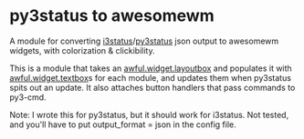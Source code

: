 # py3status to awesomewm
A module for converting [i3status](https://i3wm.org/docs/i3status.html)/[py3status](https://github.com/ultrabug/py3status) json output
to awesomewm widgets, with colorization & clickibility.

This is a module that takes an [awful.widget.layoutbox](https://awesomewm.org/doc/api/classes/awful.widget.layoutbox.html) and
populates it with [awful.widget.textbox](https://awesomewm.org/doc/api/classes/wibox.widget.textbox.html)s for each module,
and updates them when py3status spits out an update. It also
attaches button handlers that pass commands to py3-cmd.

Note:
I wrote this for py3status, but it should work for i3status.
Not tested, and you'll have to put output_format = json in
the config file.
